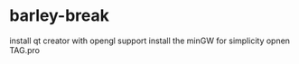 # barley-break
install qt creator with opengl support
install the minGW for simplicity
opnen TAG.pro
